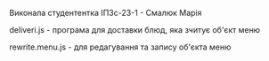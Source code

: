 Виконала студентентка ІПЗс-23-1 - Смалюк Марія

deliveri.js - програма для доставки блюд, яка зчитує об'єкт меню

rewrite.menu.js - для редагування та запису об'єкта меню
